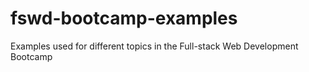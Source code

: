 # fswd-bootcamp-examples
Examples used for different topics in the Full-stack Web Development Bootcamp
